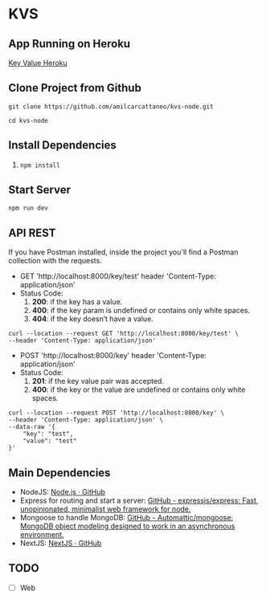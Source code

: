 # KVS

## App Running on Heroku

[Key Value Heroku](http://kvs-monks.herokuapp.com/)

## Clone Project from Github

`git clone https://github.com/amilcarcattaneo/kvs-node.git`

`cd kvs-node`

## Install Dependencies

1. `npm install`

## Start Server

`npm run dev`

## API REST

If you have Postman installed, inside the project you'll find a Postman collection with the requests.

* GET 'http://localhost:8000/key/test'
    	header 'Content-Type: application/json'
* Status Code:
	1. **200**: if the key has a value.
	2. **400**: if the key param is undefined or contains only white spaces.
	3. **404**: if the key doesn’t have a value.

```
curl --location --request GET 'http://localhost:8000/key/test' \
--header 'Content-Type: application/json'
```

* POST 'http://localhost:8000/key'
    	header 'Content-Type: application/json'
* Status Code:
	1. **201**: if the key value pair was accepted.
	2. **400**: if the key or the value are undefined or contains only white spaces.

```
curl --location --request POST 'http://localhost:8000/key' \
--header 'Content-Type: application/json' \
--data-raw '{
	"key": "test",
	"value": "test"
}'
```

## Main Dependencies

* NodeJS: [Node.js · GitHub](https://github.com/nodejs)
* Express for routing and start a server: [GitHub - expressjs/express: Fast, unopinionated, minimalist web framework for node.](https://github.com/expressjs/express)
* Mongoose to handle MongoDB: [GitHub - Automattic/mongoose: MongoDB object modeling designed to work in an asynchronous environment.](https://github.com/Automattic/mongoose)
* NextJS: [NextJS · GitHub](https://github.com/zeit/next.js)

## TODO

- [ ] Web
